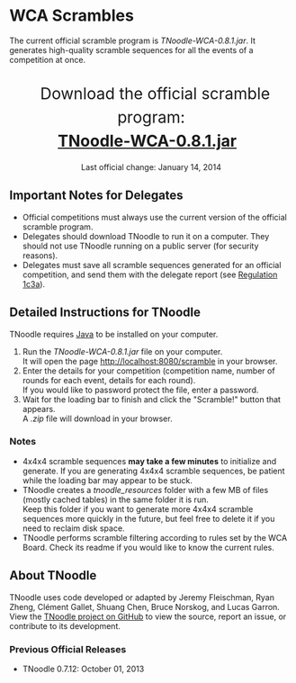 # WCA Scrambles

The current official scramble program is *TNoodle-WCA-0.8.1.jar*. It generates high-quality scramble sequences for all the events of a competition at once.
  
<br>
<center><span style="font-size: 200%; line-height: 150%; padding: 0.5em;">
Download the official scramble program:<br><a href="tnoodle/TNoodle-WCA-0.8.1.jar" style="font-weight: bold;">TNoodle-WCA-0.8.1.jar</a><br></span>
<br>
Last official change: January 14, 2014
</center>

## Important Notes for Delegates

- Official competitions must always use the current version of the official scramble program.
- Delegates should download TNoodle to run it on a computer. They should not use TNoodle running on a public server (for security reasons).
- Delegates must save all scramble sequences generated for an official competition, and send them with the delegate report (see [Regulation 1c3a](../#1c3a)).

## Detailed Instructions for TNoodle

TNoodle requires <a href="https://www.java.com/en/">Java</a> to be installed on your computer.

1. Run the *TNoodle-WCA-0.8.1.jar* file on your computer.  
  It will open the page <http://localhost:8080/scramble> in your browser.
2. Enter the details for your competition (competition name, number of rounds for each event, details for each round).  
  If you would like to password protect the file, enter a password.
3. Wait for the loading bar to finish and click the "Scramble!" button that appears.  
  A *.zip* file will download in your browser.

### Notes

- 4x4x4 scramble sequences **may take a few minutes** to initialize and generate.
  If you are generating 4x4x4 scramble sequences, be patient while the loading bar may appear to be stuck.
- TNoodle creates a *tnoodle_resources* folder with a few MB of files (mostly cached tables) in the same folder it is run.  
  Keep this folder if you want to generate more 4x4x4 scramble sequences more quickly in the future, but feel free to delete it if you need to reclaim disk space.
- TNoodle performs scramble filtering according to rules set by the WCA Board. Check its readme if you would like to know the current rules.

## About TNoodle

TNoodle uses code developed or adapted by Jeremy Fleischman, Ryan Zheng, Cl&eacute;ment Gallet, Shuang Chen, Bruce Norskog, and Lucas Garron. View the [TNoodle project on GitHub](https://github.com/cubing/tnoodle) to view the source, report an issue, or contribute to its development.

### Previous Official Releases

- TNoodle 0.7.12: October 01, 2013
